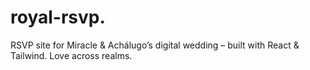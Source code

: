 # royal-rsvp.
RSVP site for Miracle &amp; Achálugo’s digital wedding – built with React &amp; Tailwind. Love across realms.
